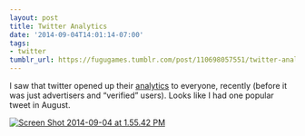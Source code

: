 ```yaml
---
layout: post
title: Twitter Analytics
date: '2014-09-04T14:01:14-07:00'
tags:
- twitter
tumblr_url: https://fugugames.tumblr.com/post/110698057551/twitter-analytics
---
```

I saw that twitter opened up their [analytics](http://analytics.twitter.com/) to everyone, recently (before it was just advertisers and “verified” users). Looks like I had one popular tweet in August.

[![Screen Shot 2014-09-04 at 1.55.42 PM](http://itshardtofondlepenguins.com/wp-content/uploads/2014/09/Screen-Shot-2014-09-04-at-1.55.42-PM.png)](http://itshardtofondlepenguins.com/wp-content/uploads/2014/09/Screen-Shot-2014-09-04-at-1.55.42-PM.png)

